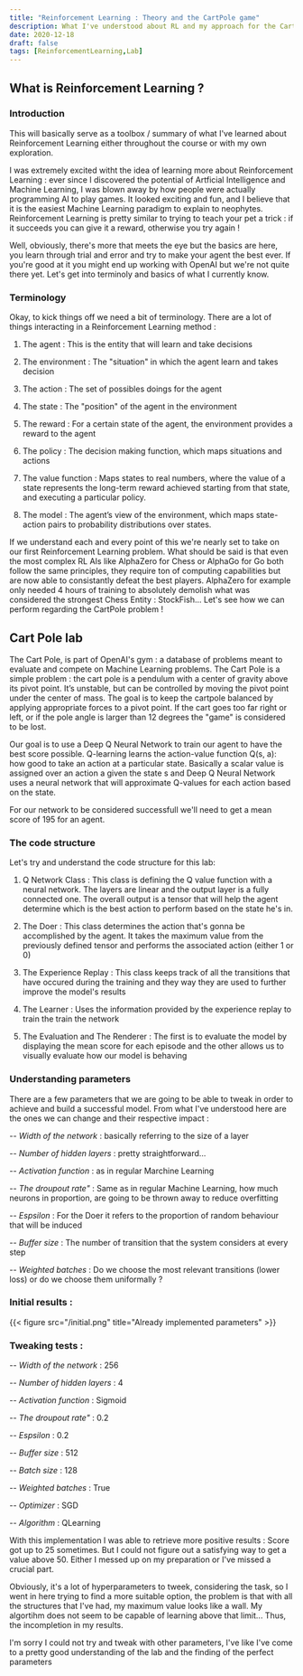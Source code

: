 ```yaml
---
title: "Reinforcement Learning : Theory and the CartPole game"
description: What I've understood about RL and my approach for the CartPole Lab
date: 2020-12-18
draft: false
tags: [ReinforcementLearning,Lab]
---
```


## What is Reinforcement Learning ?

### Introduction

This will basically serve as a toolbox / summary of what I've learned about Reinforcement Learning either throughout the course or with my own exploration.

I was extremely excited witht the idea of learning more about Reinforcement Learning : ever since I discovered the potential of Artficial Intelligence and Machine Learning, I was blown away by how people were actually programming AI to play games. It looked exciting and fun, and I believe that it is the easiest Machine Learning paradigm to explain to neophytes. Reinforcement Learning is pretty similar to trying to teach your pet a trick : if it succeeds you can give it a reward, otherwise you try again !

Well, obviously, there's more that meets the eye but the basics are here, you learn through trial and error and try to make your agent the best ever. If you're good at it you might end up working with OpenAI but we're not quite there yet. Let's get into terminoly and basics of what I currently know.

### Terminology

Okay, to kick things off we need a bit of terminology. There are a lot of things interacting in a Reinforcement Learning method : 

1. The agent : This is the entity that will learn and take decisions

2. The environment : The "situation" in which the agent learn and takes decision

3. The action : The set of possibles doings for the agent

4. The state : The "position" of the agent in the environment

5. The reward : For a certain state of the agent, the environment provides a reward to the agent

6. The policy : The decision making function, which maps situations and actions

7. The value function : Maps states to real numbers, where the value of a state represents the long-term reward achieved starting from that state, and executing a particular policy.

8. The model : The agent’s view of the environment, which maps state-action pairs to probability distributions over states. 

If we understand each and every point of this we're nearly set to take on our first Reinforcement Learning problem. What should be said is that even the most complex RL AIs like AlphaZero for Chess or AlphaGo for Go both follow the same principles, they require ton of computing capabilities but are now able to consistantly defeat the best players. AlphaZero for example only needed 4 hours of training to absolutely demolish what was considered the strongest Chess Entity : StockFish... Let's see how we can perform regarding the CartPole problem !


## Cart Pole lab

The Cart Pole, is part of OpenAI's gym : a database of problems meant to evaluate and compete on Machine Learning problems.
The Cart Pole is a simple problem : the cart pole is a pendulum with a center of gravity above its pivot point. It’s unstable, but can be controlled by moving the pivot point under the center of mass. The goal is to keep the cartpole balanced by applying appropriate forces to a pivot point. If the cart goes too far right or left, or if the pole angle is larger than 12 degrees the "game" is considered to be lost.

Our goal is to use a Deep Q Neural Network to train our agent to have the best score possible. Q-learning learns the action-value function Q(s, a): how good to take an action at a particular state. Basically a scalar value is assigned over an action a given the state s and Deep Q Neural Network uses a neural network that will approximate Q-values for each action based on the state.


For our network to be considered successfull we'll need to get a mean score of 195 for an agent.



### The code structure

Let's try and understand the code structure for this lab:

1. Q Network Class : This class is defining the Q value function with a neural network. The layers are linear and the output layer is a fully connected one. The overall output is a tensor that will help the agent determine which is the best action to perform based on the state he's in.

2. The Doer : This class determines the action that's gonna be accomplished by the agent. It takes the maximum value from the previously defined tensor and performs the associated action (either 1 or 0)

3. The Experience Replay : This class keeps track of all the transitions that have occured during the training and they way they are used to further improve the model's results

4. The Learner : Uses the information provided by the experience replay to train the train the network


5. The Evaluation and The Renderer : The first is to evaluate the model by displaying the mean score for each episode and the other allows us to visually evaluate how our model is behaving


### Understanding parameters

There are a few parameters that we are going to be able to tweak in order to achieve and build a successful model. From what I've understood here are the ones we can change and their respective impact :


-- *Width of the network* : basically referring to the size of a layer

-- *Number of hidden layers* : pretty straightforward...

-- *Activation function* : as in regular Marchine Learning

-- *The droupout rate"* : Same as in regular Machine Learning, how much neurons in proportion, are going to be thrown away to reduce overfitting

-- *Espsilon* : For the Doer it refers to the proportion of random behaviour that will be induced

-- *Buffer size* : The number of transition that the system considers at every step

-- *Weighted batches* : Do we choose the most relevant transitions (lower loss) or do we choose them uniformally ?


### Initial results : 

{{< figure src="/initial.png" title="Already implemented parameters" >}}  


### Tweaking tests :

-- *Width of the network* : 256

-- *Number of hidden layers* : 4

-- *Activation function* : Sigmoid

-- *The droupout rate"* : 0.2

-- *Espsilon* : 0.2

-- *Buffer size* : 512

-- *Batch size* : 128

-- *Weighted batches* : True

-- *Optimizer* : SGD

-- *Algorithm* : QLearning

With this implementation I was able to retrieve more positive results : Score got up to 25 sometimes. But I could not figure out a satisfying way to get a value above 50. Either I messed up on my preparation or I've missed a crucial part.

Obviously, it's a lot of hyperparameters to tweek, considering the task, so I went in here trying to find a more suitable option, the problem is that with all the structures that I've had, my maximum value looks like a wall. My algortihm does not seem to be capable of learning above that limit... Thus, the incompletion in my results.

I'm sorry I could not try and tweak with other parameters, I've like I've come to a pretty good understanding of the lab and the finding of the perfect parameters